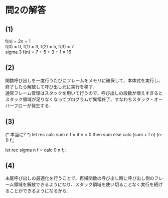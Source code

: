 # 問2の解答

## (1)
f(n) = 2n + 1  
f(0) = 0, f(1) = 3, f(2) = 5, f(3) = 7  
sigma 3 f(n) = 7 + 5 + 3 + 1 = 16  

## (2)
関数呼び出しを一度行うたびにフレームをメモリに確保して、本体式を実行し、終了したら解放して呼び出し元に実行を移す.  
通常フレーム管理はスタックを用いて行うので、呼び出しの段数が増えすぎるとスタック領域が足りなくなってプログラムが異常終了、すなわちスタック・オーバーフローが発生する.

## (3)
(* 本当に? *)
let rec calc sum n f =
    if n < 0 then sum else calc (sum + f n) (n-1) f;;

let rec sigma n f =
    calc 0 n f;;

## (4)
末尾呼び出しの最適化を行うことで、再帰関数の呼び出し時に呼び出し側のフレーム領域を解放できるようになり、スタック領域を使い切ることなく実行を続けることができるようになるから.
